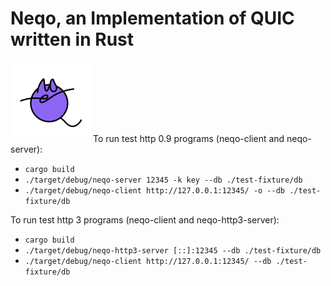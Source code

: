 # Neqo, an Implementation of QUIC written in Rust

![neqo logo](https://github.com/mozilla/neqo/raw/master/neqo.png "neqo logo")
To run test http 0.9 programs (neqo-client and neqo-server):

* `cargo build`
* `./target/debug/neqo-server 12345 -k key --db ./test-fixture/db`
* `./target/debug/neqo-client http://127.0.0.1:12345/ -o --db ./test-fixture/db`

To run test http 3 programs (neqo-client and neqo-http3-server):

* `cargo build`
* `./target/debug/neqo-http3-server [::]:12345 --db ./test-fixture/db`
* `./target/debug/neqo-client http://127.0.0.1:12345/ --db ./test-fixture/db`

